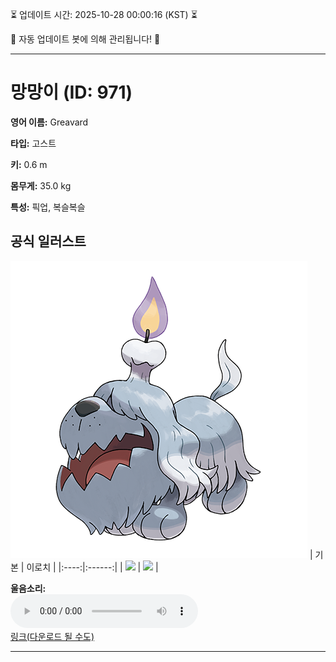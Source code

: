 
⏳ 업데이트 시간: 2025-10-28 00:00:16 (KST) ⏳

🤖 자동 업데이트 봇에 의해 관리됩니다! 🤖

---

# 망망이 (ID: 971)
**영어 이름:** Greavard

**타입:** 고스트

**키:** 0.6 m

**몸무게:** 35.0 kg

**특성:** 픽업, 복슬복슬

## 공식 일러스트
![](https://raw.githubusercontent.com/PokeAPI/sprites/master/sprites/pokemon/other/official-artwork/971.png)
| 기본 | 이로치 |
|:----:|:------:|
| <img src="http://play.pokemonshowdown.com/sprites/ani/greavard.gif" width="200"> | <img src="http://play.pokemonshowdown.com/sprites/ani-shiny/greavard.gif" width="200"> |

**울음소리:**<br><audio controls src="https://raw.githubusercontent.com/PokeAPI/cries/main/cries/pokemon/latest/971.ogg"></audio><br> [링크(다운로드 될 수도)](https://raw.githubusercontent.com/PokeAPI/cries/main/cries/pokemon/latest/971.ogg)


---
